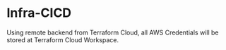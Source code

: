 # Infra-CICD

Using remote backend from Terraform Cloud, all AWS Credentials will be stored at Terraform Cloud Workspace.

